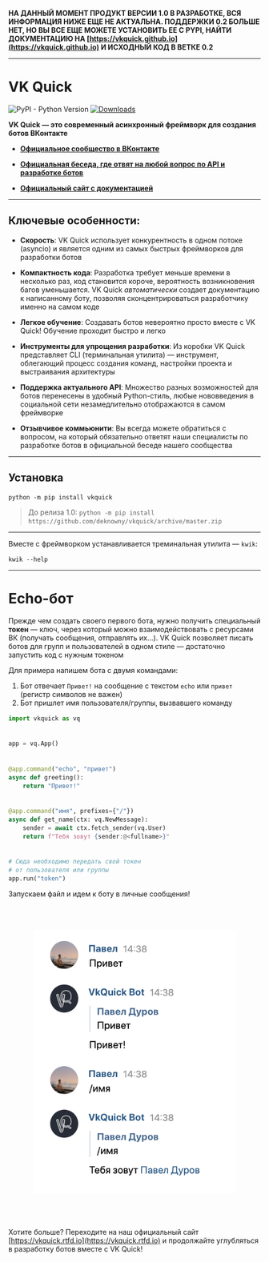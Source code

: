 __НА ДАННЫЙ МОМЕНТ ПРОДУКТ ВЕРСИИ 1.0 В РАЗРАБОТКЕ, ВСЯ ИНФОРМАЦИЯ НИЖЕ ЕЩЕ НЕ АКТУАЛЬНА. ПОДДЕРЖКИ 0.2 БОЛЬШЕ НЕТ, НО ВЫ ВСЕ ЕЩЕ МОЖЕТЕ УСТАНОВИТЬ ЕЕ С PYPI, НАЙТИ ДОКУМЕНТАЦИЮ НА [https://vkquick.github.io](https://vkquick.github.io) И ИСХОДНЫЙ КОД В ВЕТКЕ 0.2__
***
# VK Quick
![PyPI - Python Version](https://img.shields.io/pypi/pyversions/vkquick)
[![Downloads](https://pepy.tech/badge/vkquick)](https://pepy.tech/project/vkquick)

__VK Quick — это современный асинхронный фреймворк для создания ботов ВКонтакте__

* [__Официальное сообщество в ВКонтакте__](https://vk.com/vkquick)

* [__Официальная беседа, где отвят на любой вопрос по API и разработке ботов__](https://vk.me/join/AJQ1dzLqwBeU7O0H_oJZYNjD)

* [__Официальный сайт с документацией__](https://vkquick.rtfd.io)

***

## Ключевые особенности:

* __Скорость__: VK Quick использует конкурентность в одном потоке (asyncio) и является одним из самых быстрых фреймворков для разработки ботов

* __Компактность кода__: Разработка требует меньше времени в несколько раз, код становится короче, вероятность возникновения багов уменьшается. VK Quick _автоматически_ создает документацию к написанному боту, позволяя сконцентрироваться разработчику именно на самом коде

* __Легкое обучение__: Создавать ботов невероятно просто вместе с VK Quick! Обучение проходит быстро и легко

* __Инструменты для упрощения разработки__: Из коробки VK Quick представляет CLI (терминальная утилита) — инструмент, облегающий процесс создания команд, настройки проекта и выстраивания архитектуры

* __Поддержка актуального API__: Множество разных возможностей для ботов перенесены в удобный Python-стиль, любые нововведения в социальной сети незамедлительно отображаются в самом фреймворке

* __Отзывчивое коммьюнити__: Вы всегда можете обратиться с вопросом, на который обязательно ответят наши специалисты по разработке ботов в официальной беседе нашего сообщества

***

## Установка
```shell script
python -m pip install vkquick
```

> До релиза 1.0: `python -m pip install https://github.com/deknowny/vkquick/archive/master.zip`

***

Вместе с фреймворком устанавливается треминальная утилита — `kwik`:

```shell script
kwik --help
```

***

# Echo-бот
Прежде чем создать своего первого бота, нужно получить специальный __токен__ — ключ, через который можно взаимодействовать с ресурсами ВК (получать сообщения, отправлять их...). VK Quick позволяет писать ботов для групп и пользователей в одном стиле — достаточно запустить код с нужным токеном

Для примера напишем бота с двумя командами:
1. Бот отвечает `Привет!` на сообщение с текстом `echo` или `привет` (регистр символов не важен)
2. Бот пришлет имя пользователя/группы, вызвавшего команду

```python
import vkquick as vq


app = vq.App()


@app.command("echo", "привет")
async def greeting():
    return "Привет!"


@app.command("имя", prefixes={"/"})
async def get_name(ctx: vq.NewMessage):
    sender = await ctx.fetch_sender(vq.User)
    return f"Тебя зовут {sender:@<fullname>}"


# Сюда необходимо передать свой токен 
# от пользователя или группы
app.run("token")
```
Запускаем файл и идем к боту в личные сообщения!

<div style="border-radius: 10%; padding: 10%">
<img src="./imgs/echo-example.png" alt="Пример работы бота">
</div>

Хотите больше? Переходите на наш официальный сайт [https://vkquick.rtfd.io](https://vkquick.rtfd.io) и продолжайте углубляться в разработку ботов вместе с VK Quick!
